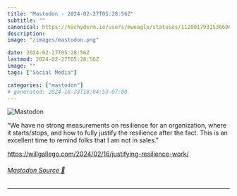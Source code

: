 ```yaml
---
title: "Mastodon - 2024-02-27T05:28:56Z"
subtitle: ""
canonical: https://hachyderm.io/users/mweagle/statuses/112001793153660645
description:
image: "/images/mastodon.png"

date: 2024-02-27T05:28:56Z
lastmod: 2024-02-27T05:28:56Z
image: ""
tags: ["Social Media"]

categories: ["mastodon"]
# generated: 2024-10-23T18:04:53-07:00
---
```

![Mastodon](/images/mastodon.png)

<p>“We have no strong measurements on resilience for an organization, where it starts/stops, and how to fully justify the resilience after the fact. This is an excellent time to remind folks that I am not in sales.”</p><p><a href="https://willgallego.com/2024/02/16/justifying-resilience-work/" target="_blank" rel="nofollow noopener noreferrer" translate="no"><span class="invisible">https://</span><span class="ellipsis">willgallego.com/2024/02/16/jus</span><span class="invisible">tifying-resilience-work/</span></a></p>


###### [Mastodon Source 🐘](https://hachyderm.io/@mweagle/112001793153660645)

___
